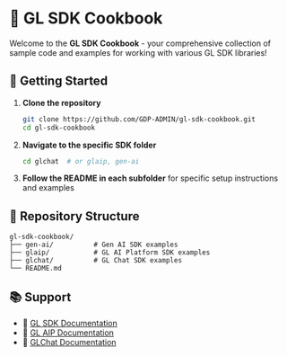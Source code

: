 # 🍳 GL SDK Cookbook

Welcome to the **GL SDK Cookbook** - your comprehensive collection of sample code and examples for working with various GL SDK libraries!

## 🚀 Getting Started

1. **Clone the repository**

   ```bash
   git clone https://github.com/GDP-ADMIN/gl-sdk-cookbook.git
   cd gl-sdk-cookbook
   ```

2. **Navigate to the specific SDK folder**

   ```bash
   cd glchat  # or glaip, gen-ai
   ```

3. **Follow the README in each subfolder** for specific setup instructions and examples

## 📂 Repository Structure

```
gl-sdk-cookbook/
├── gen-ai/          # Gen AI SDK examples
├── glaip/           # GL AI Platform SDK examples
├── glchat/          # GL Chat SDK examples
└── README.md
```

## 📚 Support

- 📘 [GL SDK Documentation](https://gdplabs.gitbook.io/sdk)
- 📘 [GL AIP Documentation](https://gdplabs.gitbook.io/gl-aip)
- 📘 [GLChat Documentation](https://gdplabs.gitbook.io/glchat)

